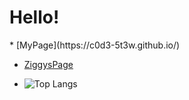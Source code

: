 # Hello!
<div style="display: center;">
* [MyPage](https://c0d3-5t3w.github.io/)

* [ZiggysPage](https://c0d3-5t3w.github.io/Ziggy/)

* ![Top Langs](https://github-readme-stats.vercel.app/api/top-langs/?username=c0d3-5t3w&layout=compact)
</div>
